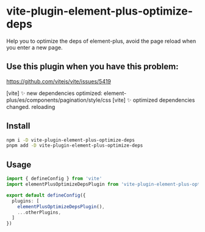 # vite-plugin-element-plus-optimize-deps
Help you to optimize the deps of element-plus, avoid the page reload when you enter a new page.

## Use this plugin when you have this problem:
  https://github.com/vitejs/vite/issues/5419

 [vite] ✨ new dependencies optimized: element-plus/es/components/pagination/style/css
 [vite] ✨ optimized dependencies changed. reloading

## Install
```bash
npm i -D vite-plugin-element-plus-optimize-deps
pnpm add -D vite-plugin-element-plus-optimize-deps
```

## Usage

```ts
import { defineConfig } from 'vite'
import elementPlusOptimizeDepsPlugin from 'vite-plugin-element-plus-optimize-deps'

export default defineConfig({
  plugins: [
    elementPlusOptimizeDepsPlugin(),
    ...otherPlugins,
  ]
})
```
